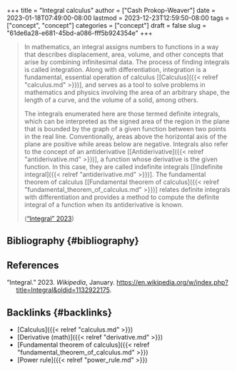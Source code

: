 +++
title = "Integral calculus"
author = ["Cash Prokop-Weaver"]
date = 2023-01-18T07:49:00-08:00
lastmod = 2023-12-23T12:59:50-08:00
tags = ["concept", "concept"]
categories = ["concept"]
draft = false
slug = "61de6a28-e681-45bd-a086-fff5b924354e"
+++

> In mathematics, an integral assigns numbers to functions in a way that describes displacement, area, volume, and other concepts that arise by combining infinitesimal data. The process of finding integrals is called integration. Along with differentiation, integration is a fundamental, essential operation of calculus [[Calculus]({{< relref "calculus.md" >}})], and serves as a tool to solve problems in mathematics and physics involving the area of an arbitrary shape, the length of a curve, and the volume of a solid, among others.
>
> The integrals enumerated here are those termed definite integrals, which can be interpreted as the signed area of the region in the plane that is bounded by the graph of a given function between two points in the real line. Conventionally, areas above the horizontal axis of the plane are positive while areas below are negative. Integrals also refer to the concept of an antiderivative [[Antiderivative]({{< relref "antiderivative.md" >}})], a function whose derivative is the given function. In this case, they are called indefinite integrals [[Indefinite integral]({{< relref "antiderivative.md" >}})]. The fundamental theorem of calculus [[Fundamental theorem of calculus]({{< relref "fundamental_theorem_of_calculus.md" >}})] relates definite integrals with differentiation and provides a method to compute the definite integral of a function when its antiderivative is known.
>
> (<a href="#citeproc_bib_item_1">“Integral” 2023</a>)


## Bibliography {#bibliography}

## References

<style>.csl-entry{text-indent: -1.5em; margin-left: 1.5em;}</style><div class="csl-bib-body">
  <div class="csl-entry"><a id="citeproc_bib_item_1"></a>“Integral.” 2023. <i>Wikipedia</i>, January. <a href="https://en.wikipedia.org/w/index.php?title=Integral&oldid=1132922175">https://en.wikipedia.org/w/index.php?title=Integral&#38;oldid=1132922175</a>.</div>
</div>



## Backlinks {#backlinks}

-   [Calculus]({{< relref "calculus.md" >}})
-   [Derivative (math)]({{< relref "derivative.md" >}})
-   [Fundamental theorem of calculus]({{< relref "fundamental_theorem_of_calculus.md" >}})
-   [Power rule]({{< relref "power_rule.md" >}})
